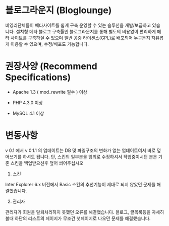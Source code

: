 블로그라운지 (Bloglounge)
===========

비영리단체들이 메타사이트를 쉽게 구축 운영할 수 있는 솔루션을 개발/보급하고 있습니다. 설치형 메타 블로그 구축툴인 블로그라운지를 통해 별도의 비용없이 편리하게 메타 사이트를 구축하실 수 있으며 일반 공중 라이센스(GPL)로 배포되어 누구든지 자유롭게 이용할 수 있으며, 수정/배포도 가능합니다.

권장사양 (Recommend Specifications)
===========
- Apache 1.3 ( mod_rewrite 필수 ) 이상

- PHP 4.3.0 이상

- MySQL  4.1 이상

변동사항 
===========
v 0.1 에서 v 0.1.1 의 업데이트는 DB 및 파일구조의 변화가 없는 업데이트여서 바로 덮어쓰기를 하셔도 됩니다. 단, 스킨의 일부분을 임의로 수정하셔서 작업중이시던 분은 기존 스킨을 백업받으신후 덮어 씌어주십시오

1. 스킨

Inter Explorer 6.x 버전에서 Basic 스킨의 추천기능이 제대로 되지 않았던 문제를 해결했습니다.

2. 관리자

관리자가 회원을 탈퇴처리하지 못했던 오류를 해결했습니다.
블로그, 글목록등을 자세히 볼때 하단의 리스트의 페이지가 무조건 첫페이지로 나오던 문제를 해결했습니다.
